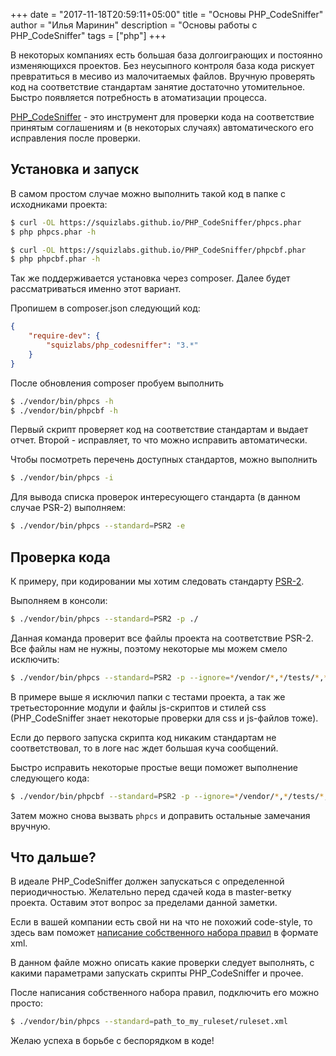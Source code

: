 +++
date = "2017-11-18T20:59:11+05:00"
title = "Основы PHP_CodeSniffer"
author = "Илья Маринин"
description = "Основы работы с PHP_CodeSniffer"
tags = ["php"]
+++

В некоторых компаниях есть большая база долгоиграющих и постоянно изменяющихся проектов. Без неусыпного контроля база кода рискует превратиться в месиво из малочитаемых файлов. Вручную проверять код на соответствие стандартам занятие достаточно утомительное. Быстро появляется потребность в атоматизации процесса.

[PHP_CodeSniffer](https://github.com/squizlabs/PHP_CodeSniffer) - это инструмент для проверки кода на соответствие принятым соглашениям и (в некоторых случаях) автоматического его исправления после проверки.

## Установка и запуск

В самом простом случае можно выполнить такой код в папке с исходниками проекта:

```bash
$ curl -OL https://squizlabs.github.io/PHP_CodeSniffer/phpcs.phar
$ php phpcs.phar -h

$ curl -OL https://squizlabs.github.io/PHP_CodeSniffer/phpcbf.phar
$ php phpcbf.phar -h
```

Так же поддерживается установка через composer. Далее будет рассматриваться именно этот вариант.

Пропишем в composer.json следующий код:

```json
{
    "require-dev": {
        "squizlabs/php_codesniffer": "3.*"
    }
}
```

После обновления composer пробуем выполнить

```bash
$ ./vendor/bin/phpcs -h
$ ./vendor/bin/phpcbf -h
```

Первый скрипт проверяет код на соответствие стандартам и выдает отчет. Второй - исправляет, то что можно исправить автоматически.

Чтобы посмотреть перечень доступных стандартов, можно выполнить

```bash
$ ./vendor/bin/phpcs -i
```

Для вывода списка проверок интересующего стандарта (в данном случае PSR-2) выполняем:

```bash
$ ./vendor/bin/phpcs --standard=PSR2 -e
```

## Проверка кода

К примеру, при кодировании мы хотим следовать стандарту [PSR-2](http://www.php-fig.org/psr/psr-2/).

Выполняем в консоли:

```bash
$ ./vendor/bin/phpcs --standard=PSR2 -p ./
```

Данная команда проверит все файлы проекта на соответствие PSR-2. Все файлы нам не нужны, поэтому некоторые мы можем смело исключить:

```bash
$ ./vendor/bin/phpcs --standard=PSR2 -p --ignore=*/vendor/*,*/tests/*,*.css,*.js ./
```

В примере выше я исключил папки с тестами проекта, а так же третьесторонние модули и файлы js-скриптов и стилей css (PHP_CodeSniffer знает некоторые проверки для css и js-файлов тоже).

Если до первого запуска скрипта код никаким стандартам не соответствовал, то в логе нас ждет большая куча сообщений.

Быстро исправить некоторые простые вещи поможет выполнение следующего кода:

```bash
$ ./vendor/bin/phpcbf --standard=PSR2 -p --ignore=*/vendor/*,*/tests/*,*.css,*.js ./
```

Затем можно снова вызвать `phpcs` и доправить остальные замечания вручную.

## Что дальше?

В идеале PHP_CodeSniffer должен запускаться с определенной периодичностью. Желательно перед сдачей кода в master-ветку проекта. Оставим этот вопрос за пределами данной заметки.

Если в вашей компании есть свой ни на что не похожий code-style, то здесь вам поможет [написание собственного набора правил](https://github.com/squizlabs/PHP_CodeSniffer/wiki/Annotated-ruleset.xml) в формате xml.

В данном файле можно описать какие проверки следует выполнять, с какими параметрами запускать скрипты PHP_CodeSniffer и прочее.

После написания собственного набора правил, подключить его можно просто:

```bash
$ ./vendor/bin/phpcs --standard=path_to_my_ruleset/ruleset.xml
```

Желаю успеха в борьбе с беспорядком в коде!
